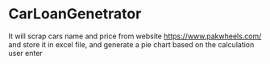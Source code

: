 # CarLoanGenetrator
It will scrap cars name and price from website https://www.pakwheels.com/ and store it in excel file, and generate a pie chart based on the calculation user enter
